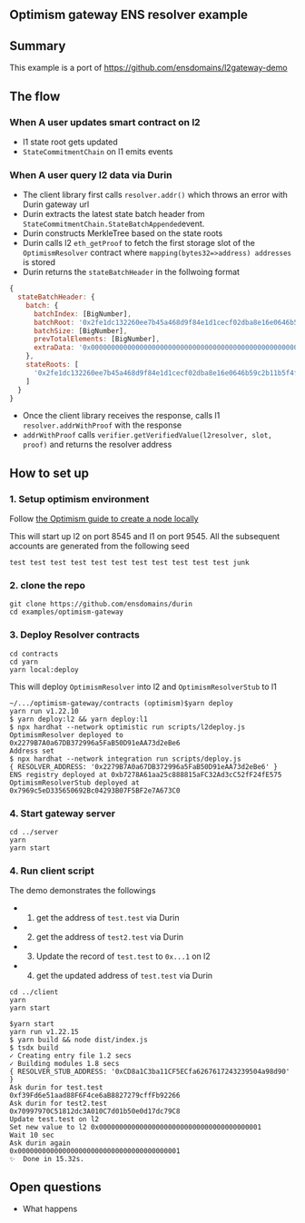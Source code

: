 
## Optimism gateway ENS resolver example

## Summary

This example is a port of https://github.com/ensdomains/l2gateway-demo

## The flow

### When A user updates smart contract on l2

- l1 state root gets updated
- `StateCommitmentChain` on l1 emits events

### When A user query l2 data via Durin

- The client library first calls `resolver.addr()` which throws an error with Durin gateway url
- Durin extracts the latest state batch header from `StateCommitmentChain.StateBatchAppended`event.
- Durin constructs MerkleTree based on the state roots
- Durin calls l2 `eth_getProof` to fetch the first storage slot of the `OptimismResolver` contract where `mapping(bytes32=>address) addresses` is stored
- Durin returns the `stateBatchHeader` in the follwoing format

```js
{
  stateBatchHeader: {
    batch: {
      batchIndex: [BigNumber],
      batchRoot: '0x2fe1dc132260ee7b45a468d9f84e1d1cecf02dba8e16e0646b59c2b11b5f4fa9',
      batchSize: [BigNumber],
      prevTotalElements: [BigNumber],
      extraData: '0x00000000000000000000000000000000000000000000000000000000614a3b3200000000000000000000000070997970c51812dc3a010c7d01b50e0d17dc79c8'
    },
    stateRoots: [
      '0x2fe1dc132260ee7b45a468d9f84e1d1cecf02dba8e16e0646b59c2b11b5f4fa9'
    ]
  }
}
```

- Once the client library receives the response, calls l1 `resolver.addrWithProof` with the response
- `addrWithProof` calls `verifier.getVerifiedValue(l2resolver, slot, proof)` and returns the resolver address

## How to set up

### 1. Setup optimism environment

Follow [the Optimism guide to create a node locally](https://community.optimism.io/docs/developers/l2/dev-node.html#creating-a-node)

This will start up l2 on port 8545 and l1 on port 9545.
All the subsequent accounts are generated from the following seed

```
test test test test test test test test test test test junk
```

### 2. clone the repo

```
git clone https://github.com/ensdomains/durin
cd examples/optimism-gateway
```

### 3. Deploy Resolver contracts

```
cd contracts
cd yarn
yarn local:deploy
```

This will deploy `OptimismResolver` into l2 and `OptimismResolverStub` to l1

```
~/.../optimism-gateway/contracts (optimism)$yarn deploy
yarn run v1.22.10
$ yarn deploy:l2 && yarn deploy:l1
$ npx hardhat --network optimistic run scripts/l2deploy.js
OptimismResolver deployed to 0x2279B7A0a67DB372996a5FaB50D91eAA73d2eBe6
Address set
$ npx hardhat --network integration run scripts/deploy.js
{ RESOLVER_ADDRESS: '0x2279B7A0a67DB372996a5FaB50D91eAA73d2eBe6' }
ENS registry deployed at 0xb7278A61aa25c888815aFC32Ad3cC52fF24fE575
OptimismResolverStub deployed at 0x7969c5eD335650692Bc04293B07F5BF2e7A673C0
```

### 4. Start gateway server


```
cd ../server
yarn
yarn start
```

### 4. Run client script

The demo demonstrates the followings

- 1. get the address of `test.test` via Durin
- 2. get the address of `test2.test` via Durin
- 3. Update the record of `test.test` to `0x...1` on l2
- 4. get the updated address of `test.test` via Durin

```
cd ../client
yarn
yarn start
```

```
$yarn start
yarn run v1.22.15
$ yarn build && node dist/index.js
$ tsdx build
✓ Creating entry file 1.2 secs
✓ Building modules 1.8 secs
{ RESOLVER_STUB_ADDRESS: '0xCD8a1C3ba11CF5ECfa6267617243239504a98d90' }
Ask durin for test.test
0xf39Fd6e51aad88F6F4ce6aB8827279cffFb92266
Ask durin for test2.test
0x70997970C51812dc3A010C7d01b50e0d17dc79C8
Update test.test on l2
Set new value to l2 0x0000000000000000000000000000000000000001
Wait 10 sec
Ask durin again
0x0000000000000000000000000000000000000001
✨  Done in 15.32s.
```


## Open questions

- What happens 